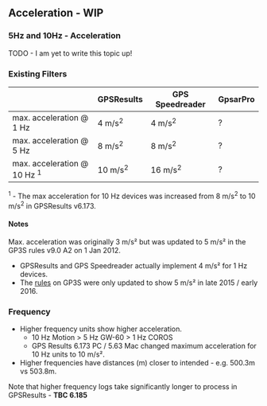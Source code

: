 ## Acceleration - WIP

### 5Hz and 10Hz - Acceleration

TODO - I am yet to write this topic up!



### Existing Filters

|                                        | GPSResults         | GPS Speedreader    | GpsarPro |
| -------------------------------------- | ------------------ | ------------------ | -------- |
| max. acceleration @ 1 Hz               | 4 m/s<sup>2</sup>  | 4 m/s<sup>2</sup>  | ?        |
| max. acceleration @ 5 Hz               | 8 m/s<sup>2</sup>  | 8 m/s<sup>2</sup>  | ?        |
| max. acceleration @ 10 Hz <sup>1</sup> | 10 m/s<sup>2</sup> | 16 m/s<sup>2</sup> | ?        |

<sup>1</sup> - The max acceleration for 10 Hz devices was increased from 8 m/s<sup>2</sup> to 10 m/s<sup>2</sup> in GPSResults v6.173.



#### Notes

Max. acceleration was originally 3 m/s² but was updated to 5 m/s² in the GP3S rules v9.0 A2 on 1 Jan 2012.

- GPSResults and GPS Speedreader actually implement 4 m/s² for 1 Hz devices.
- The [rules](https://www.gps-speedsurfing.com/default.aspx?mnu=item&item=BasicRules) on GP3S were only updated to show 5 m/s² in late 2015 / early 2016.



### Frequency

- Higher frequency units show higher acceleration.
  - 10 Hz Motion > 5 Hz GW-60 > 1 Hz COROS
  - GPS Results 6.173 PC / 5.63 Mac changed maximum acceleration for 10 Hz units to 10 m/s².
- Higher frequencies have distances (m) closer to intended - e.g. 500.3m vs 503.8m.

Note that higher frequency logs take significantly longer to process in GPSResults - **TBC 6.185**

